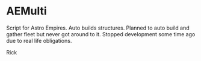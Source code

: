 # AEMulti
Script for Astro Empires. Auto builds structures. Planned to auto build and gather fleet but never got around to it. Stopped development some time ago due to real life obligations.

Rick
